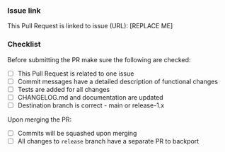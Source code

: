 <!--
Thanks for contributing to Valkey GLIDE!

Please make sure you are aware of our contributing guidelines [available
here](https://github.com/valkey-io/valkey-glide/blob/main/CONTRIBUTING.md)

-->

### Issue link
This Pull Request is linked to issue (URL): [REPLACE ME]

### Checklist

Before submitting the PR make sure the following are checked:

* [ ] This Pull Request is related to one issue
* [ ] Commit messages have a detailed description of functional changes
* [ ] Tests are added for all changes
* [ ] CHANGELOG.md and documentation are updated
* [ ] Destination branch is correct - main or release-1.x

Upon merging the PR:

* [ ] Commits will be squashed upon merging
* [ ] All changes to `release` branch have a separate PR to backport
